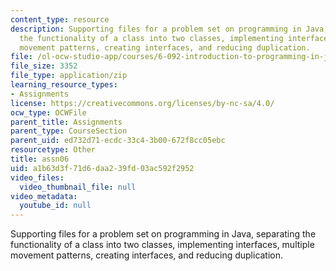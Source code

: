 ```yaml
---
content_type: resource
description: Supporting files for a problem set on programming in Java, separating
  the functionality of a class into two classes, implementing interfaces, multiple
  movement patterns, creating interfaces, and reducing duplication.
file: /ol-ocw-studio-app/courses/6-092-introduction-to-programming-in-java-january-iap-2010/a1b63d3f71d6daa239fd03ac592f2952_assn06.zip
file_size: 3352
file_type: application/zip
learning_resource_types:
- Assignments
license: https://creativecommons.org/licenses/by-nc-sa/4.0/
ocw_type: OCWFile
parent_title: Assignments
parent_type: CourseSection
parent_uid: ed732d71-ecdc-33c4-3b00-672f8cc05ebc
resourcetype: Other
title: assn06
uid: a1b63d3f-71d6-daa2-39fd-03ac592f2952
video_files:
  video_thumbnail_file: null
video_metadata:
  youtube_id: null
---
```

Supporting files for a problem set on programming in Java, separating the functionality of a class into two classes, implementing interfaces, multiple movement patterns, creating interfaces, and reducing duplication.